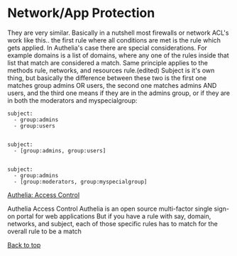 # Network/App Protection

They are very similar. Basically in a nutshell most firewalls or network ACL's work like this.. the first rule where all conditions are met is the rule which gets applied. In Authelia's case there are special considerations. For example domains is a list of domains, where any one of the rules inside that list that match are considered a match. Same principle applies to the methods rule, networks, and resources rule.(edited)
Subject is it's own thing, but basically the difference between these two is the first one matches group admins OR users, the second one matches admins AND users, and the third one means if they are in the admins group, or if they are in both the moderators and myspecialgroup:
```
subject:
  - group:admins
  - group:users


subject:
  - [group:admins, group:users]


subject:
  - group:admins
  - [group:moderators, group:myspecialgroup]
```

[Authelia: Access Control](https://www.authelia.com/docs/configuration/access-control.html)

Authelia
Access Control
Authelia is an open source multi-factor single sign-on portal for web applications
But if you have a rule with say, domain, networks, and subject, each of those specific rules has to match for the overall rule to be a match

[Back to top](#-)
